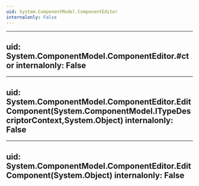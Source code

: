 ```yaml
---
uid: System.ComponentModel.ComponentEditor
internalonly: False
---
```


---
uid: System.ComponentModel.ComponentEditor.#ctor
internalonly: False
---

---
uid: System.ComponentModel.ComponentEditor.EditComponent(System.ComponentModel.ITypeDescriptorContext,System.Object)
internalonly: False
---

---
uid: System.ComponentModel.ComponentEditor.EditComponent(System.Object)
internalonly: False
---
